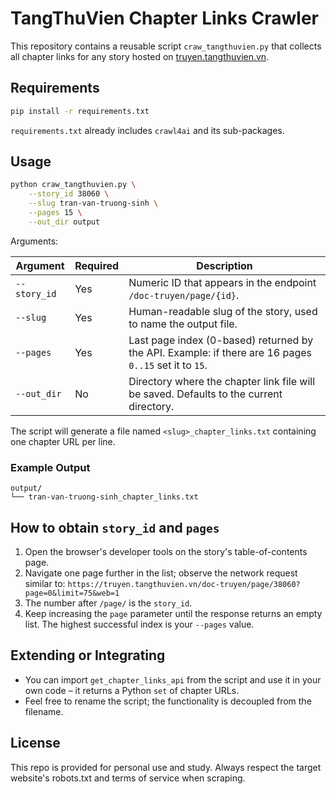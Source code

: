# TangThuVien Chapter Links Crawler

This repository contains a reusable script `craw_tangthuvien.py` that collects all chapter links for any story hosted on [truyen.tangthuvien.vn](https://truyen.tangthuvien.vn/).

## Requirements

```bash
pip install -r requirements.txt
```

`requirements.txt` already includes `crawl4ai` and its sub-packages.

## Usage

```bash
python craw_tangthuvien.py \
    --story_id 38060 \
    --slug tran-van-truong-sinh \
    --pages 15 \
    --out_dir output
```

Arguments:

| Argument | Required | Description |
| -------- | -------- | ----------- |
| `--story_id` | Yes | Numeric ID that appears in the endpoint `/doc-truyen/page/{id}`. |
| `--slug` | Yes | Human-readable slug of the story, used to name the output file. |
| `--pages` | Yes | Last page index (0-based) returned by the API. Example: if there are 16 pages `0..15` set it to `15`. |
| `--out_dir` | No  | Directory where the chapter link file will be saved. Defaults to the current directory. |

The script will generate a file named `<slug>_chapter_links.txt` containing one chapter URL per line.

### Example Output

```
output/
└── tran-van-truong-sinh_chapter_links.txt
```

## How to obtain `story_id` and `pages`

1. Open the browser's developer tools on the story's table-of-contents page.
2. Navigate one page further in the list; observe the network request similar to:
   `https://truyen.tangthuvien.vn/doc-truyen/page/38060?page=0&limit=75&web=1`
3. The number after `/page/` is the `story_id`.
4. Keep increasing the `page` parameter until the response returns an empty list. The highest successful index is your `--pages` value.

## Extending or Integrating

* You can import `get_chapter_links_api` from the script and use it in your own code – it returns a Python `set` of chapter URLs.
* Feel free to rename the script; the functionality is decoupled from the filename.

## License

This repo is provided for personal use and study. Always respect the target website's robots.txt and terms of service when scraping.
